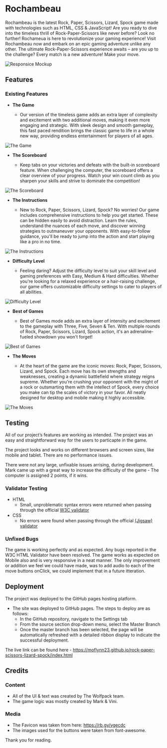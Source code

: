# Rochambeau

Rochambeau is the latest Rock, Paper, Scissors, Lizard, Spock game made with technologies such as HTML, CSS & JavaScript! Are you ready to dive into the timeless thrill of Rock-Paper-Scissors like never before? Look no further! Rochameua is here to revolutionize your gaming experience! Visit Rochambeau now and embark on an epic gaming adventure unlike any other. The ultimate Rock-Paper-Scissors experience awaits – are you up to the challenge? Every match is a new adventure! Make your move.

![Responsice Mockup](https://imgur.com/cb5Dx1g.png)

## Features 

### Existing Features

- __The Game__

  - Our version of the timeless game adds an extra layer of complexity and excitement with two additional moves, making it even more engaging and strategic. With sleek design and smooth gameplay, this fast paced rendition brings the classic game to life in a whole new way, providing endless entertainment for players of all ages.

![The Game](https://imgur.com/MjxMDMM.png)

- __The Scoreboard__

  - Keep tabs on your victories and defeats with the built-in scoreboard feature. When challenging the computer, the scoreboard offers a clear overview of your progress. Watch your win count climb as you sharpen your skills and strive to dominate the competition!

![The Scoreboard](https://imgur.com/tCaeTME.png)

- __The Instructions__

  - New to Rock, Paper, Scissors, Lizard, Spock? No worries! Our game includes comprehensive instructions to help you get started. These can be hidden easily to avoid distraction. Learn the rules, understand the nuances of each move, and discover winning strategies to outmaneuver your opponents. With easy-to-follow guidance, you'll be ready to jump into the action and start playing like a pro in no time.

![The Instructions](https://imgur.com/r8twuWq.png)

- __Difficulty Level__

  - Feeling daring? Adjust the difficulty level to suit your skill level and gaming preferences with Easy, Medium & Hard difficulties. Whether you're looking for a relaxed experience or a hair-raising challenge, our game offers customizable difficulty settings to cater to players of all abilities.

![Difficulty Level](https://imgur.com/wgPMHl3.png)

- __Best of Games__

  - Best of Games mode adds an extra layer of intensity and excitement to the gameplay with Three, Five, Seven & Ten. With multiple rounds of Rock, Paper, Scissors, Lizard, Spock action, it's an adrenaline-fueled showdown you won't forget! 

![Best of Games](https://imgur.com/hc1fB3V.png)

- __The Moves__ 

  - At the heart of the game are the iconic moves: Rock, Paper, Scissors, Lizard, and Spock. Each move has its own strengths and weaknesses, creating a dynamic battlefield where strategy reigns supreme. Whether you're crushing your opponent with the might of a rock or outsmarting them with the intellect of Spock, every choice you make can tip the scales of victory in your favor. All neatly designed for desktop and mobile making it highly accessible.

![The Moves](https://imgur.com/FBMwY7B.png)

## Testing 

All of our project’s features are working as intended. The project was an easy and straightforward way for the users to particapte in the game.

The project looks and works on different browsers and screen sizes, like mobile and tablet. There are no performance issues.

There were not any large, unfixable issues arrising, during development. Mark came up with a great way to increase the difficulty of the game - The computer is assigned 2 points, if it wins.


### Validator Testing 

- HTML
  - Small, unproblematic syntax errors were returned when passing through the official [W3C validator](https://validator.w3.org/nu/?doc=https%3A%2F%2Fcode-institute-org.github.io%2Flove-running-2.0%2Findex.html)
- CSS
  - No errors were found when passing through the official [(Jigsaw) validator](https://jigsaw.w3.org/css-validator/validator?uri=https%3A%2F%2Fvalidator.w3.org%2Fnu%2F%3Fdoc%3Dhttps%253A%252F%252Fcode-institute-org.github.io%252Flove-running-2.0%252Findex.html&profile=css3svg&usermedium=all&warning=1&vextwarning=&lang=en#css)

### Unfixed Bugs

The game is working perfectly and as expected. Any bugs reported in the W3C HTML Validator have been resolved.
The game works as expected on Mobile also and is very responsive in a neat manner.
The only improvement or addition we feel we could have made, was to add audio to each of the move buttons onClick, we could implement that in a future itteration.

## Deployment

The project was deployed to the GitHub pages hosting platform.

- The site was deployed to GitHub pages. The steps to deploy are as follows: 
  - In the GitHub repository, navigate to the Settings tab 
  - From the source section drop-down menu, select the Master Branch
  - Once the master branch has been selected, the page will be automatically refreshed with a detailed ribbon display to indicate the successful deployment. 

The live link can be found here - https://moflynn23.github.io/rock-paper-scissors-lizard-spock/index.html


## Credits 

### Content 

- All of the UI & text was created by The Wolfpack team.
- The game logic was mostly created by Mark & Vini.

### Media

- The Favicon was taken from here: https://rb.gy/vgecdc
- The images used for the buttons were taken from font-awesome.


Thank you for reading.
